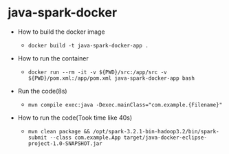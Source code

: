 # java-spark-docker
- How to build the docker image 
  - ```docker build -t java-spark-docker-app .```
- How to run the container
  - ```docker run --rm -it -v ${PWD}/src:/app/src -v ${PWD}/pom.xml:/app/pom.xml java-spark-docker-app bash```
- Run the code(8s)
  - `mvn compile exec:java -Dexec.mainClass="com.example.{Filename}"`

- How to run the code(Took time like 40s)
  - ```mvn clean package && /opt/spark-3.2.1-bin-hadoop3.2/bin/spark-submit --class com.example.App target/java-docker-eclipse-project-1.0-SNAPSHOT.jar```
